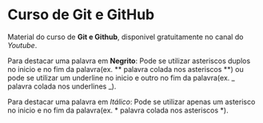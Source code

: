 # Curso de Git e GitHub
Material do curso de **Git e Github**, disponivel gratuitamente no canal do *Youtube*.<br>

Para destacar uma palavra em **Negrito**:
Pode se utilizar asteriscos duplos no inicio e no fim da palavra(ex. ** palavra colada nos asteriscos **) ou pode se utilizar um underline no inicio e outro no fim da palavra(ex. _ palavra colada nos underlines _).<br>

Para destacar uma palavra em *Itálico*:
Pode se utilizar apenas um asterisco no inicio e no fim da palavra(ex. * palavra colada nos asteriscos *).
